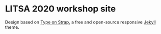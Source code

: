 # LITSA 2020 workshop site

Design based on [Type on Strap](https://github.com/Sylhare/Type-on-Strap), a free and open-source responsive [Jekyll](https://jekyllrb.com) theme.
